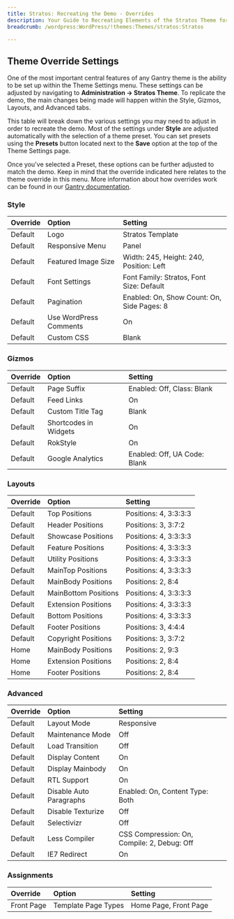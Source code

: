 ```yaml
---
title: Stratos: Recreating the Demo - Overrides
description: Your Guide to Recreating Elements of the Stratos Theme for WordPress
breadcrumb: /wordpress:WordPress/!themes:Themes/stratos:Stratos

---
```


Theme Override Settings
-----

One of the most important central features of any Gantry theme is the ability to be set up within the Theme Settings menu. These settings can be adjusted by navigating to **Administration -> Stratos Theme**. To replicate the demo, the main changes being made will happen within the Style, Gizmos, Layouts, and Advanced tabs.

This table will break down the various settings you may need to adjust in order to recreate the demo. Most of the settings under **Style** are adjusted automatically with the selection of a theme preset. You can set presets using the **Presets** button located next to the **Save** option at the top of the Theme Settings page.

Once you've selected a Preset, these options can be further adjusted to match the demo. Keep in mind that the override indicated here relates to the theme override in this menu. More information about how overrides work can be found in our [Gantry documentation][override].

### Style

| Override |                 Option |                                    Setting |  
| :------- | :--------------------- | :----------------------------------------- |  
| Default  |                   Logo |                           Stratos Template |  
| Default  |        Responsive Menu |                                      Panel |  
| Default  |    Featured Image Size |    Width: 245, Height: 240, Position: Left |  
| Default  |          Font Settings |   Font Family: Stratos, Font Size: Default |  
| Default  |             Pagination | Enabled: On, Show Count: On, Side Pages: 8 |  
| Default  | Use WordPress Comments |                                         On |  
| Default  |             Custom CSS |                                      Blank |   

### Gizmos

| Override   |                Option |                          Setting |  
| :--------- | :-------------------- | :------------------------------- |   
| Default    |           Page Suffix |       Enabled: Off, Class: Blank |  
| Default    |            Feed Links |                               On |  
| Default    |      Custom Title Tag |                            Blank |  
| Default    | Shortcodes in Widgets |                               On |  
| Default    |              RokStyle |                               On |  
| Default    |      Google Analytics |     Enabled: Off, UA Code: Blank |  

### Layouts

| Override |               Option |               Setting |  
| :------- | :------------------- | :-------------------- |  
| Default  |        Top Positions | Positions: 4, 3:3:3:3 |  
| Default  |     Header Positions |   Positions: 3, 3:7:2 |  
| Default  |   Showcase Positions | Positions: 4, 3:3:3:3 |  
| Default  |    Feature Positions | Positions: 4, 3:3:3:3 |  
| Default  |    Utility Positions | Positions: 4, 3:3:3:3 |  
| Default  |    MainTop Positions | Positions: 4, 3:3:3:3 |  
| Default  |   MainBody Positions |     Positions: 2, 8:4 |  
| Default  | MainBottom Positions | Positions: 4, 3:3:3:3 |  
| Default  |  Extension Positions | Positions: 4, 3:3:3:3 |  
| Default  |     Bottom Positions | Positions: 4, 3:3:3:3 |  
| Default  |     Footer Positions |   Positions: 3, 4:4:4 |  
| Default  |  Copyright Positions |   Positions: 3, 3:7:2 |  
| Home     |   MainBody Positions |     Positions: 2, 9:3 | 
| Home     |  Extension Positions |     Positions: 2, 8:4 |  
| Home     |     Footer Positions |     Positions: 2, 8:4 | 

### Advanced

| Override   |                  Option |                                     Setting |  
| :--------- | :---------------------- | :------------------------------------------ |  
| Default    |             Layout Mode |                                  Responsive |  
| Default    |        Maintenance Mode |                                         Off |  
| Default    |         Load Transition |                                         Off |  
| Default    |         Display Content |                                          On |  
| Default    |        Display Mainbody |                                          On |  
| Default    |             RTL Support |                                          On |  
| Default    | Disable Auto Paragraphs |             Enabled: On, Content Type: Both |  
| Default    |       Disable Texturize |                                         Off |  
| Default    |             Selectivizr |                                         Off |  
| Default    |           Less Compiler | CSS Compression: On, Compile: 2, Debug: Off |  
| Default    |            IE7 Redirect |                                          On |  

### Assignments

| Override   |              Option |               Setting |  
| :--------- | :------------------ | :-------------------- |  
| Front Page | Template Page Types | Home Page, Front Page |  

[demo]: assets/Stratos2.jpeg
[menu]: ../../start/menu.md
[override]: http://gantry-framework.org/documentation/wordpress/configure/